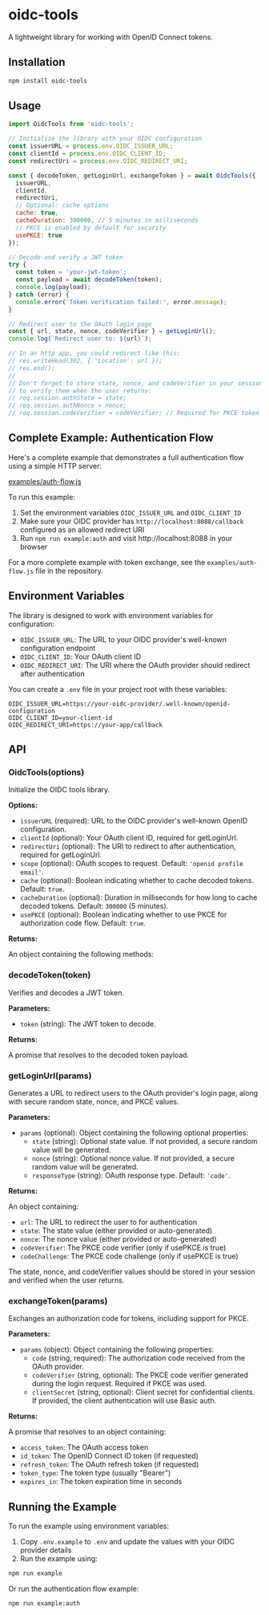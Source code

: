 # oidc-tools

A lightweight library for working with OpenID Connect tokens.

## Installation

```bash
npm install oidc-tools
```

## Usage

```javascript
import OidcTools from 'oidc-tools';

// Initialize the library with your OIDC configuration
const issuerURL = process.env.OIDC_ISSUER_URL;
const clientId = process.env.OIDC_CLIENT_ID;
const redirectUri = process.env.OIDC_REDIRECT_URI;

const { decodeToken, getLoginUrl, exchangeToken } = await OidcTools({
  issuerURL,
  clientId,
  redirectUri,
  // Optional: cache options
  cache: true,
  cacheDuration: 300000, // 5 minutes in milliseconds
  // PKCE is enabled by default for security
  usePKCE: true
});

// Decode and verify a JWT token
try {
  const token = 'your-jwt-token';
  const payload = await decodeToken(token);
  console.log(payload);
} catch (error) {
  console.error('Token verification failed:', error.message);
}

// Redirect user to the OAuth login page
const { url, state, nonce, codeVerifier } = getLoginUrl();
console.log(`Redirect user to: ${url}`);

// In an http app, you could redirect like this:
// res.writeHead(302, { 'Location': url });
// res.end();
//
// Don't forget to store state, nonce, and codeVerifier in your session
// to verify them when the user returns:
// req.session.authState = state;
// req.session.authNonce = nonce;
// req.session.codeVerifier = codeVerifier; // Required for PKCE token exchange
```

## Complete Example: Authentication Flow

Here's a complete example that demonstrates a full authentication flow using a simple HTTP server:

[examples/auth-flow.js](examples/auth-flow.js)

To run this example:

1. Set the environment variables `OIDC_ISSUER_URL` and `OIDC_CLIENT_ID`
2. Make sure your OIDC provider has `http://localhost:8088/callback` configured as an allowed redirect URI
3. Run `npm run example:auth` and visit http://localhost:8088 in your browser

For a more complete example with token exchange, see the `examples/auth-flow.js` file in the repository.

## Environment Variables

The library is designed to work with environment variables for configuration:

- `OIDC_ISSUER_URL`: The URL to your OIDC provider's well-known configuration endpoint
- `OIDC_CLIENT_ID`: Your OAuth client ID
- `OIDC_REDIRECT_URI`: The URI where the OAuth provider should redirect after authentication

You can create a `.env` file in your project root with these variables:

```
OIDC_ISSUER_URL=https://your-oidc-provider/.well-known/openid-configuration
OIDC_CLIENT_ID=your-client-id
OIDC_REDIRECT_URI=https://your-app/callback
```

## API

### OidcTools(options)

Initialize the OIDC tools library.

**Options:**

- `issuerURL` (required): URL to the OIDC provider's well-known OpenID configuration.
- `clientId` (optional): Your OAuth client ID, required for getLoginUrl.
- `redirectUri` (optional): The URI to redirect to after authentication, required for getLoginUrl.
- `scope` (optional): OAuth scopes to request. Default: `'openid profile email'`.
- `cache` (optional): Boolean indicating whether to cache decoded tokens. Default: `true`.
- `cacheDuration` (optional): Duration in milliseconds for how long to cache decoded tokens. Default: `300000` (5 minutes).
- `usePKCE` (optional): Boolean indicating whether to use PKCE for authorization code flow. Default: `true`.

**Returns:**

An object containing the following methods:

### decodeToken(token)

Verifies and decodes a JWT token.

**Parameters:**

- `token` (string): The JWT token to decode.

**Returns:**

A promise that resolves to the decoded token payload.

### getLoginUrl(params)

Generates a URL to redirect users to the OAuth provider's login page, along with secure random state, nonce, and PKCE values.

**Parameters:**

- `params` (optional): Object containing the following optional properties:
  - `state` (string): Optional state value. If not provided, a secure random value will be generated.
  - `nonce` (string): Optional nonce value. If not provided, a secure random value will be generated.
  - `responseType` (string): OAuth response type. Default: `'code'`.

**Returns:**

An object containing:
- `url`: The URL to redirect the user to for authentication
- `state`: The state value (either provided or auto-generated)
- `nonce`: The nonce value (either provided or auto-generated)
- `codeVerifier`: The PKCE code verifier (only if usePKCE is true)
- `codeChallenge`: The PKCE code challenge (only if usePKCE is true)

The state, nonce, and codeVerifier values should be stored in your session and verified when the user returns.

### exchangeToken(params)

Exchanges an authorization code for tokens, including support for PKCE.

**Parameters:**

- `params` (object): Object containing the following properties:
  - `code` (string, required): The authorization code received from the OAuth provider.
  - `codeVerifier` (string, optional): The PKCE code verifier generated during the login request. Required if PKCE was used.
  - `clientSecret` (string, optional): Client secret for confidential clients. If provided, the client authentication will use Basic auth.

**Returns:**

A promise that resolves to an object containing:
- `access_token`: The OAuth access token
- `id_token`: The OpenID Connect ID token (if requested)
- `refresh_token`: The OAuth refresh token (if requested)
- `token_type`: The token type (usually "Bearer")
- `expires_in`: The token expiration time in seconds

## Running the Example

To run the example using environment variables:

1. Copy `.env.example` to `.env` and update the values with your OIDC provider details
2. Run the example using:

```bash
npm run example
```

Or run the authentication flow example:

```bash
npm run example:auth
```
